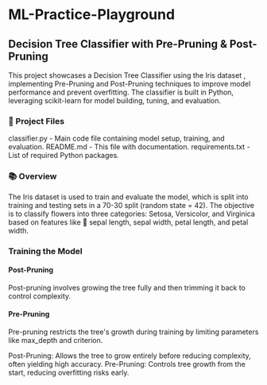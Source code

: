 # ML-Practice-Playground

## Decision Tree Classifier with Pre-Pruning & Post-Pruning

This project showcases a Decision Tree Classifier using the Iris dataset , implementing Pre-Pruning and Post-Pruning techniques to improve model performance and prevent overfitting. The classifier is built in Python, leveraging scikit-learn for model building, tuning, and evaluation.

### 📂 Project Files
classifier.py - Main code file containing model setup, training, and evaluation.
README.md - This file with documentation.
requirements.txt - List of required Python packages.
### 📚 Overview
The Iris dataset is used to train and evaluate the model, which is split into training and testing sets in a 70-30 split (random state = 42). The objective is to classify flowers into three categories: Setosa, Versicolor, and Virginica based on features like 🌱 sepal length, sepal width, petal length, and petal width.

### Training the Model
#### Post-Pruning
Post-pruning involves growing the tree fully and then trimming it back to control complexity.

####  Pre-Pruning
Pre-pruning restricts the tree's growth during training by limiting parameters like max_depth and criterion.


Post-Pruning: Allows the tree to grow entirely before reducing complexity, often yielding high accuracy.
Pre-Pruning: Controls tree growth from the start, reducing overfitting risks early.